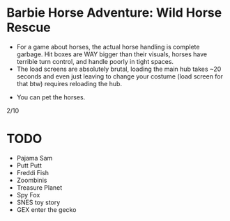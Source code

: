 Barbie Horse Adventure: Wild Horse Rescue
=========================================
- For a game about horses, the actual horse handling is complete garbage. Hit
  boxes are WAY bigger than their visuals, horses have terrible turn control,
  and handle poorly in tight spaces.
- The load screens are absolutely brutal, loading the main hub takes ~20 seconds
  and even just leaving to change your costume (load screen for that btw)
  requires reloading the hub.
+ You can pet the horses.

2/10

TODO
=====
* Pajama Sam
* Putt Putt
* Freddi Fish
* Zoombinis
* Treasure Planet
* Spy Fox
* SNES toy story
* GEX enter the gecko
